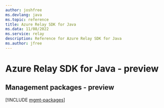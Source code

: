 ```yaml
---
author: joshfree
ms.devlang: java
ms.topic: reference
title: Azure Relay SDK for Java
ms.data: 11/08/2022
ms.service: relay
description: Reference for Azure Relay SDK for Java
ms.author: jfree
---
```

# Azure Relay SDK for Java - preview

## Management packages - preview
[!INCLUDE [mgmt-packages](relay-mgmt-index.md)]